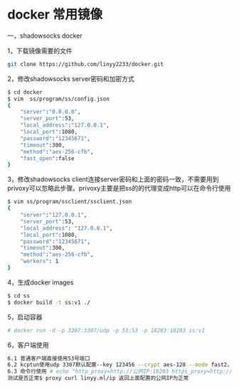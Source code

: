 docker 常用镜像
=============

一，shadowsocks docker

1，下载镜像需要的文件
```bash
git clone https://github.com/linyy2233/docker.git
```
2，修改shadowsocks server密码和加密方式
```bash
$ cd docker
$ vim  ss/program/ss/config.json
{
    "server":"0.0.0.0",
    "server_port":53,
    "local_address":"127.0.0.1",
    "local_port":1080,
    "password":"12345671",
    "timeout":300,
    "method":"aes-256-cfb",
    "fast_open":false
}
```

3，修改shadowsocks client连接server密码和上面的密码一致，不需要用到privoxy可以忽略此步骤。privoxy主要是把ss的的代理变成http可以在命令行使用
```bash
$ vim ss/program/ssclient/ssclient.json
{
    "server":"127.0.0.1",
    "server_port":53,
    "local_address": "127.0.0.1",
    "local_port":1080,
    "password":"12345671",
    "timeout":300,
    "method":"aes-256-cfb",
    "workers": 1
}
```

4，生成docker images
```bash
$ cd ss
$ docker build -t ss:v1 ./
```

5，启动容器
```bash
# docker run -d -p 3307:3307/udp -p 53:53 -p 18203:18203 ss:v1
```

6，客户端使用
```bash
6.1 普通客户端直接使用53号端口
6.2 kcptun使用udp 3307默认配置--key 123456 --crypt aes-128 --mode fast2，修改ss/supervisor.d/kcptun.ini
6.3 命令行使用 # echo "http_proxy=http://公网IP:18203 https_proxy=http://公网IP:18203 $*" > /usr/local/bin/proxy ;chmod +x /usr/local/bin/proxy
测试是否正常$ proxy curl linyy.ml/ip 返回上面配置的公网IP为正常
```

